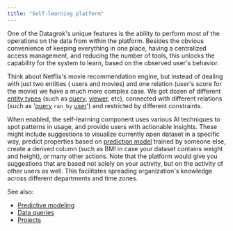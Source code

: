 ```yaml
---
title: "Self-learning platform"
---
```


One of the Datagrok's unique features is the ability to perform most of the operations on the data from within the
platform. Besides the obvious convenience of keeping everything in one place, having a centralized access management,
and reducing the number of tools, this unlocks the capability for the system to learn, based on the observed user's
behavior.

Think about Netflix's movie recommendation engine, but instead of dealing with just two entities (
users and movies) and one relation (user's score for the movie) we have a much more complex case. We got dozen of
different [entity types](../datagrok/concepts/objects.md)
(such as [query](../access/access.md#data-query), [viewer](../visualize/viewers/viewers.md), etc), connected with different relations
(such as '[query](../access/access.md#data-query) `ran_by` [user](../govern/user.md)') and restricted by different constraints.

When enabled, the self-learning component uses various AI techniques to spot patterns in usage, and provide users with
actionable insights. These might include suggestions to visualize currently open dataset in a specific way, predict
properties based on [prediction model](learn.md) trained by someone else, create a derived column (such as
BMI in case your dataset contains weight and height), or many other actions. Note that the platform would give you
suggestions that are based not solely on your activity, but on the activity of other users as well. This facilitates
spreading organization's knowledge across different departments and time zones.

See also:

* [Predictive modeling](learn.md)
* [Data queries](../access/access.md#data-query)
* [Projects](../concepts/project/project.md)
